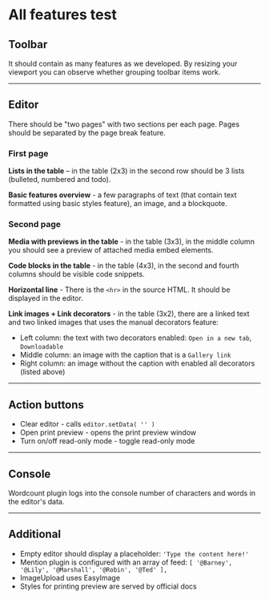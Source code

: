 # All features test

## Toolbar

It should contain as many features as we developed. By resizing your viewport you can observe whether grouping toolbar items work.

---

## Editor

There should be "two pages" with two sections per each page. Pages should be separated by the page break feature.

### First page

**Lists in the table** – in the table (2x3) in the second row should be 3 lists (bulleted, numbered and todo).

**Basic features overview** - a few paragraphs of text (that contain text formatted using basic styles feature), an image, and a blockquote.

### Second page

**Media with previews in the table** - in the table (3x3), in the middle column you should see a preview of attached media embed elements.

**Code blocks in the table** - in the table (4x3), in the second and fourth columns should be visible code snippets.

**Horizontal line** - There is the `<hr>` in the source HTML. It should be displayed in the editor.

**Link images + Link decorators** - in the table (3x2), there are a linked text and two linked images that uses the manual decorators feature:
  - Left column: the text with two decorators enabled: `Open in a new tab`, `Downloadable`
  - Middle column: an image with the caption that is a `Gallery link`
  - Right column: an image without the caption with enabled all decorators (listed above)

---

## Action buttons

- Clear editor - calls `editor.setData( '' )`
- Open print preview - opens the print preview window
- Turn on/off read-only mode - toggle read-only mode

---

## Console

Wordcount plugin logs into the console number of characters and words in the editor's data.

---

## Additional

- Empty editor should display a placeholder: `'Type the content here!'`
- Mention plugin is configured with an array of feed: `[ '@Barney', '@Lily', '@Marshall', '@Robin', '@Ted' ],`
- ImageUpload uses EasyImage
- Styles for printing preview are served by official docs
